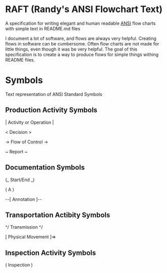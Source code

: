 # RAFT (Randy's ANSI Flowchart Text)
A specification for writing elegant and human readable [ANSI](https://www.ansi.org/) flow charts with simple text in README.md files

I document a lot of software, and flows are always very helpful. Creating flows in software can be cumbersome. Often flow charts are not made for little things, even though it was be very helpful. The goal of this specification is to create a way to produce flows for simple things withing README files.

# Symbols

Text representation of ANSI Standard Symbols

## Production Activity Symbols

| Activity or Operation |

< Decision >

-> Flow of Control ->

~ Report ~

## Documentation Symbols

(_ Start/End _)

( A ) 

--[ Annotation ]--

## Transportation Actibity Symbols

^/ Transmission ^/

[ Physical Movement ]=>

## Inspection Activity Symbols

( Inspection )
